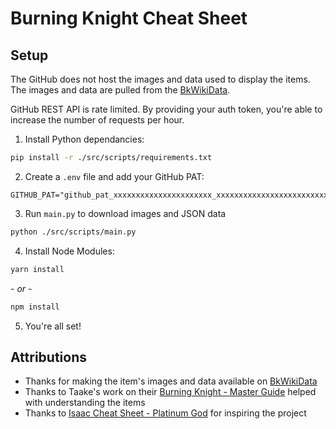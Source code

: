 # Burning Knight Cheat Sheet

## Setup

The GitHub does not host the images and data used to display the items. The images and data are pulled from the [BkWikiData](https://github.com/RexcellentGames/BkWikiData).

GitHub REST API is rate limited. By providing your auth token, you're able to increase the number of requests per hour.

1. Install Python dependancies:

```bash
pip install -r ./src/scripts/requirements.txt
```

2. Create a `.env` file and add your GitHub PAT:

```
GITHUB_PAT="github_pat_xxxxxxxxxxxxxxxxxxxxxx_xxxxxxxxxxxxxxxxxxxxxxxxxxxxxxxxxxxxxxxxxxxxxxxxxxxxxxxxxxx"
```

3. Run `main.py` to download images and JSON data

```bash
python ./src/scripts/main.py
```

4. Install Node Modules:

```bash
yarn install
```

\- _or_ -

```bash
npm install
```

5. You're all set!

## Attributions

- Thanks for making the item's images and data available on [BkWikiData](https://github.com/RexcellentGames/BkWikiData)
- Thanks to Taake's work on their [Burning Knight - Master Guide](https://steamcommunity.com/sharedfiles/filedetails/?id=2138181453) helped with understanding the items
- Thanks to [Isaac Cheat Sheet - Platinum God](https://platinumgod.co.uk/) for inspiring the project
